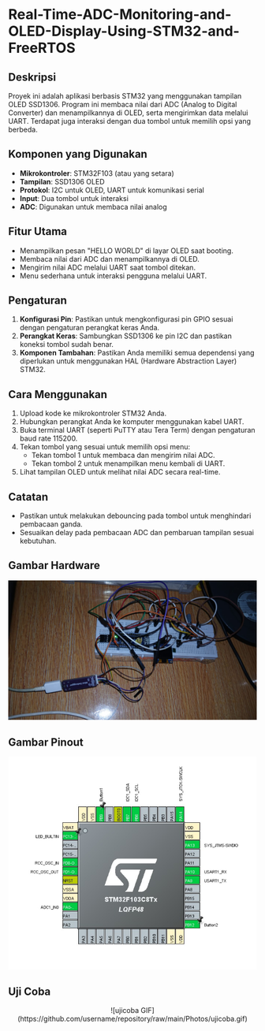 # Real-Time-ADC-Monitoring-and-OLED-Display-Using-STM32-and-FreeRTOS

## Deskripsi
Proyek ini adalah aplikasi berbasis STM32 yang menggunakan tampilan OLED SSD1306. Program ini membaca nilai dari ADC (Analog to Digital Converter) dan menampilkannya di OLED, serta mengirimkan data melalui UART. Terdapat juga interaksi dengan dua tombol untuk memilih opsi yang berbeda.

## Komponen yang Digunakan
- **Mikrokontroler**: STM32F103 (atau yang setara)
- **Tampilan**: SSD1306 OLED
- **Protokol**: I2C untuk OLED, UART untuk komunikasi serial
- **Input**: Dua tombol untuk interaksi
- **ADC**: Digunakan untuk membaca nilai analog

## Fitur Utama
- Menampilkan pesan "HELLO WORLD" di layar OLED saat booting.
- Membaca nilai dari ADC dan menampilkannya di OLED.
- Mengirim nilai ADC melalui UART saat tombol ditekan.
- Menu sederhana untuk interaksi pengguna melalui UART.

## Pengaturan
1. **Konfigurasi Pin**: Pastikan untuk mengkonfigurasi pin GPIO sesuai dengan pengaturan perangkat keras Anda.
2. **Perangkat Keras**: Sambungkan SSD1306 ke pin I2C dan pastikan koneksi tombol sudah benar.
3. **Komponen Tambahan**: Pastikan Anda memiliki semua dependensi yang diperlukan untuk menggunakan HAL (Hardware Abstraction Layer) STM32.

## Cara Menggunakan
1. Upload kode ke mikrokontroler STM32 Anda.
2. Hubungkan perangkat Anda ke komputer menggunakan kabel UART.
3. Buka terminal UART (seperti PuTTY atau Tera Term) dengan pengaturan baud rate 115200.
4. Tekan tombol yang sesuai untuk memilih opsi menu:
   - Tekan tombol 1 untuk membaca dan mengirim nilai ADC.
   - Tekan tombol 2 untuk menampilkan menu kembali di UART.
5. Lihat tampilan OLED untuk melihat nilai ADC secara real-time.

## Catatan
- Pastikan untuk melakukan debouncing pada tombol untuk menghindari pembacaan ganda.
- Sesuaikan delay pada pembacaan ADC dan pembaruan tampilan sesuai kebutuhan.

## Gambar Hardware
![img 1](Photos/GR3.jpeg)

## Gambar Pinout
![img 1](Photos/pinout.jpeg)

## Uji Coba
<div align="center" style="padding: 0; margin: 0;">
  ![ujicoba GIF](https://github.com/username/repository/raw/main/Photos/ujicoba.gif)
</div>


